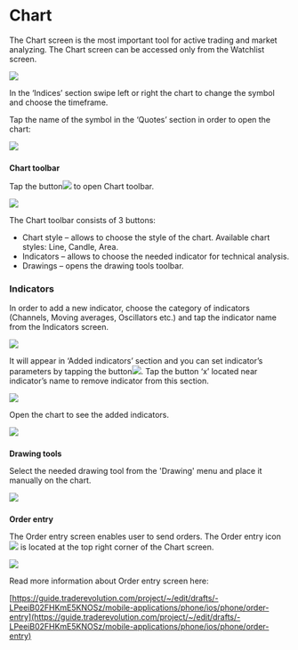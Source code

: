 # Chart

The Chart screen is the most important tool for active trading and market analyzing. The Chart screen can be accessed only from the Watchlist screen.

![](../../../.gitbook/assets/1%20%2811%29.png)

In the ‘Indices’ section swipe left or right the chart to change the symbol and choose the timeframe.

Tap the name of the symbol in the ‘Quotes’ section in order to open the chart:

![](../../../.gitbook/assets/2%20%2822%29.png)

### **Chart toolbar** 

Tap the button![](../../../.gitbook/assets/3.jpg)to open Chart toolbar.

![](../../../.gitbook/assets/3%20%2825%29.png)

The Chart toolbar consists of 3 buttons:

* Chart style – allows to choose the style of the chart. Available chart styles: Line, Candle, Area.
* Indicators – allows to choose the needed indicator for technical analysis.
* Drawings – opens the drawing tools toolbar.

### **Indicators**

In order to add a new indicator, choose the category of indicators \(Channels, Moving averages, Oscillators etc.\) and tap the indicator name from the Indicators screen.

![](../../../.gitbook/assets/4%20%2817%29.png)

It will appear in ‘Added indicators’ section and you can set indicator’s parameters by tapping the button![](../../../.gitbook/assets/4%20%282%29.jpg). Tap the button ‘x’ located near indicator’s name to remove indicator from this section. 

![](../../../.gitbook/assets/5%20%2821%29.png)

Open the chart to see the added indicators.

![](../../../.gitbook/assets/6%20%282%29.png)

### **Drawing tools**

Select the needed drawing tool from the 'Drawing' menu and place it manually on the chart.

![](../../../.gitbook/assets/7.png)

### **Order entry**

 The Order entry screen enables user to send orders. The Order entry icon![](../../../.gitbook/assets/8.jpg)is located at the top right corner of the Chart screen.

![](../../../.gitbook/assets/99.png)

Read more information about Order entry screen here:

[https://guide.traderevolution.com/project/~/edit/drafts/-LPeeiB02FHKmE5KNOSz/mobile-applications/phone/ios/phone/order-entry](https://guide.traderevolution.com/project/~/edit/drafts/-LPeeiB02FHKmE5KNOSz/mobile-applications/phone/ios/phone/order-entry)

